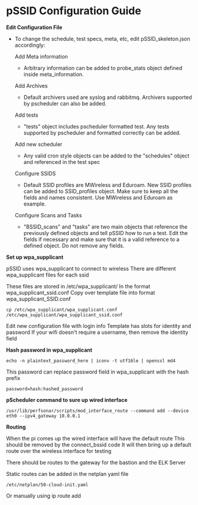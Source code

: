 # pSSID Configuration Guide

**Edit Configuration File**

* To change the schedule, test specs, meta, etc, edit pSSID_skeleton.json accordingly:

  Add Meta information
  - Arbitrary information can be added to probe_stats object defined inside meta_information. 
  
  Add Archives
  - Default archivers used are syslog and rabbitmq. Archivers supported by pscheduler can also be added.
  
  Add tests
  - "tests" object includes pscheduler formatted test. Any tests supported by pscheduler and formatted correctly can be added.
  
  Add new scheduler
  - Any valid cron style objects can be added to the "schedules" object and referenced in the test spec
  
  Configure SSIDS
  - Default SSID profiles are MWireless and Eduroam. New SSID profiles can be added to SSID_profiles object. Make sure to keep all the fields and names consistent. Use MWireless and Eduroam as example.
  
  Configure Scans and Tasks
  - "BSSID_scans" and "tasks" are two main objects that reference the previously defined objects and tell pSSID how to run a test. Edit the fields if necessary and make sure that it is a valid reference to a defined object. Do not remove any fields.


**Set up wpa_supplicant**

pSSID uses wpa_supplicant to connect to wireless
There are different wpa_supplicant files for each ssid

These files are stored in /etc/wpa_supplicant/
In the format wpa_supplicant_ssid.conf
Copy over template file into format wpa_supplicant_SSID.conf
```
cp /etc/wpa_supplicant/wpa_supplicant.conf /etc/wpa_supplicant/wpa_supplicant_ssid.conf
```

Edit new configuration file with login info
Template has slots for identity and password
If your wifi doesn't require a username, then remove the identity field

**Hash password in wpa_supplicant**
```
echo -n plaintext_password_here | iconv -t utf16le | openssl md4
```

This password can replace password field in wpa_supplicant with the hash prefix
```
password=hash:hashed_password
```

**pScheduler command to sure up wired interface**
```
/usr/lib/perfsonar/scripts/mod_interface_route --command add --device eth0 --ipv4_gateway 10.0.0.1
```

**Routing**

When the pi comes up the wired interface will have the default route
This should be removed by the connect_bssid code
It will then bring up a default route over the wireless interface for testing

There should be routes to the gateway for the bastion and the ELK Server

Static routes can be added in the netplan yaml file
```
/etc/netplan/50-cloud-init.yaml
```

Or manually using ip route add



